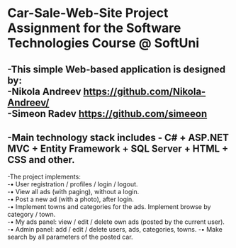 # Car-Sale-Web-Site Project Assignment for the Software Technologies Course @ SoftUni
-This simple Web-based application is designed by: <br>
-Nikola Andreev <a href="https://github.com/Nikola-Andreev/">https://github.com/Nikola-Andreev/</a>  <br>
-Simeon Radev <a href="https://github.com/simeeon">https://github.com/simeeon</a>
-
-Main technology stack includes 
-<b>	C# + ASP.NET MVC + Entity Framework + SQL Server + HTML + CSS</b> and other.
-
-The project implements: <br>
-•	User registration / profiles / login / logout.<br>
-•	View all ads (with paging), without a login.<br>
-•	Post a new ad (with a photo), after login.<br>
-•	Implement towns and categories for the ads. Implement browse by category / town.<br>
-•	My ads panel: view / edit / delete own ads (posted by the current user).<br>
-•	Admin panel: add / edit / delete users, ads, categories, towns.
-•	Make search by all parameters of the posted car.

